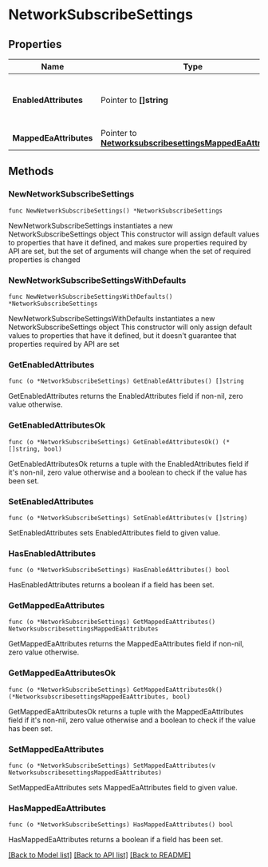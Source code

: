 # NetworkSubscribeSettings

## Properties

Name | Type | Description | Notes
------------ | ------------- | ------------- | -------------
**EnabledAttributes** | Pointer to **[]string** | The list of Cisco ISE attributes allowed for subscription. | [optional] 
**MappedEaAttributes** | Pointer to [**NetworksubscribesettingsMappedEaAttributes**](NetworksubscribesettingsMappedEaAttributes.md) |  | [optional] 

## Methods

### NewNetworkSubscribeSettings

`func NewNetworkSubscribeSettings() *NetworkSubscribeSettings`

NewNetworkSubscribeSettings instantiates a new NetworkSubscribeSettings object
This constructor will assign default values to properties that have it defined,
and makes sure properties required by API are set, but the set of arguments
will change when the set of required properties is changed

### NewNetworkSubscribeSettingsWithDefaults

`func NewNetworkSubscribeSettingsWithDefaults() *NetworkSubscribeSettings`

NewNetworkSubscribeSettingsWithDefaults instantiates a new NetworkSubscribeSettings object
This constructor will only assign default values to properties that have it defined,
but it doesn't guarantee that properties required by API are set

### GetEnabledAttributes

`func (o *NetworkSubscribeSettings) GetEnabledAttributes() []string`

GetEnabledAttributes returns the EnabledAttributes field if non-nil, zero value otherwise.

### GetEnabledAttributesOk

`func (o *NetworkSubscribeSettings) GetEnabledAttributesOk() (*[]string, bool)`

GetEnabledAttributesOk returns a tuple with the EnabledAttributes field if it's non-nil, zero value otherwise
and a boolean to check if the value has been set.

### SetEnabledAttributes

`func (o *NetworkSubscribeSettings) SetEnabledAttributes(v []string)`

SetEnabledAttributes sets EnabledAttributes field to given value.

### HasEnabledAttributes

`func (o *NetworkSubscribeSettings) HasEnabledAttributes() bool`

HasEnabledAttributes returns a boolean if a field has been set.

### GetMappedEaAttributes

`func (o *NetworkSubscribeSettings) GetMappedEaAttributes() NetworksubscribesettingsMappedEaAttributes`

GetMappedEaAttributes returns the MappedEaAttributes field if non-nil, zero value otherwise.

### GetMappedEaAttributesOk

`func (o *NetworkSubscribeSettings) GetMappedEaAttributesOk() (*NetworksubscribesettingsMappedEaAttributes, bool)`

GetMappedEaAttributesOk returns a tuple with the MappedEaAttributes field if it's non-nil, zero value otherwise
and a boolean to check if the value has been set.

### SetMappedEaAttributes

`func (o *NetworkSubscribeSettings) SetMappedEaAttributes(v NetworksubscribesettingsMappedEaAttributes)`

SetMappedEaAttributes sets MappedEaAttributes field to given value.

### HasMappedEaAttributes

`func (o *NetworkSubscribeSettings) HasMappedEaAttributes() bool`

HasMappedEaAttributes returns a boolean if a field has been set.


[[Back to Model list]](../README.md#documentation-for-models) [[Back to API list]](../README.md#documentation-for-api-endpoints) [[Back to README]](../README.md)


